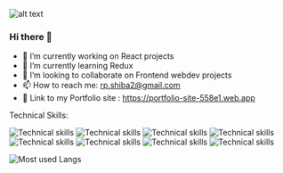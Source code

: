 
![alt text](  https://miro.medium.com/max/3000/0*JKyzq_e9TUlb84wX)
### Hi there 👋

- 🔭 I’m currently working on React projects
- 🌱 I’m currently learning Redux
- 👯 I’m looking to collaborate on Frontend webdev projects
- 📫 How to reach me: rp.shiba2@gmail.com
- 🗼 Link to my Portfolio site : https://portfolio-site-558e1.web.app
 
 Technical Skills:

![Technical skills](https://img.shields.io/badge/-HTML5-e34f26?logo=html5&logoColor=fff)
![Technical skills](https://img.shields.io/badge/-CSS-1572B6?logo=css3&logoColor=fff)
![Technical skills](https://img.shields.io/badge/-javaScript-F7DF1E?logo=javaScript&logoColor=fff)
![Technical skills](https://img.shields.io/badge/-java-007396?logo=java&logoColor=fff)
![Technical skills](https://img.shields.io/badge/-React-61DAFB?logo=React&logoColor=fff)
![Technical skills](https://img.shields.io/badge/-Firebase-FFCA28?logo=Firebase&logoColor=fff)
![Technical skills](https://img.shields.io/badge/-Redux-764ABC?logo=Redux&logoColor=fff)
![Technical skills](https://img.shields.io/badge/-Express-000000?logo=Express&logoColor=fff)




![Most used Langs](https://github-readme-stats.vercel.app/api/top-langs/?username=Shiba9999&show_icons=true&theme=radical)






